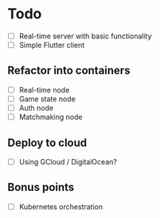 # Todo

- [ ] Real-time server with basic functionality
- [ ] Simple Flutter client

## Refactor into containers

- [ ] Real-time node
- [ ] Game state node
- [ ] Auth node
- [ ] Matchmaking node

## Deploy to cloud

- [ ] Using GCloud / DigitalOcean?

## Bonus points

- [ ] Kubernetes orchestration
